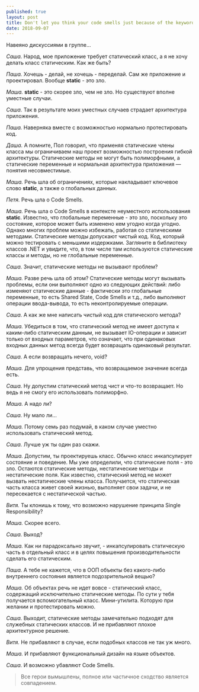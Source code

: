 ```yaml
---
published: true
layout: post
title: Don't let you think your code smells just because of the keyword STATIC.
date: 2018-09-07
---
```


Навеяно дискуссиями в группе...

*Саша.* Народ, мое приложение требует статический класс, а я не хочу делать класс статическим. Как же быть?

*Паша.* Хочешь - делай, не хочешь - переделай. Сам же приложение и проектировал. Вообще **static** - это зло.

*Маша.* **static** - это скорее зло, чем не зло. Но существуют вполне уместные случаи.

*Саша.* Так в результате моих уместных случаев страдает архитектура приложения.

*Паша.* Наверняка вместе с возможностью нормально протестировать код.

*Даша.* А помните, Пол говорил, что применяя статические члены класса мы ограничиваем наш проект возможностью построения гибкой архитектуры. Статические методы не могут быть полиморфными, а статические переменные и нормальная архитектура приложения — понятия несовместимые.

*Маша.* Речь шла об ограничениях, которые накладывает ключевое слово **static**, а также о глобальных данных.

*Петя.* Речь шла о Сode Smells.

*Маша.* Речь шла о Сode Smells в контексте неуместного использования **static**. Известно, что глобальные переменные - это зло, поскольку это состояние, которое может быть изменено кем угодно когда угодно. Однако многих проблем можно избежать, работая со статическими методами. Статические методы допускают чистый код. Код, который можно тестировать с меньшими издержками. Загляните в библиотеку классов .NET и увидите, что, в том числе там используются статические классы и методы, но не глобальные переменные.

*Саша.* Значит, статические методы не вызывают проблем?

*Маша.* Разве речь шла об этом? Статические методы могут вызывать проблемы, если они выполняют одно из следующих действий: либо изменяют статические данные - фактически это глобальные переменные, то есть Shared State, Code Smells и т.д., либо выполняют операции ввода-вывода, то есть неконтролируемые операции.

*Саша.* А как же мне написать чистый код для статического метода?

*Маша.* Убедиться в том, что статический метод не имеет доступа к каким-либо статическим данным, не вызывает IO-операции и зависит только от входных параметров, что означает, что при одинаковых входных данных метод всегда будет возвращать одинаковый результат.

*Саша.* А если возвращать нечего, void?

*Маша.* Для упрощения представь, что возвращаемое значение всегда есть.

*Саша.* Ну допустим статический метод чист и что-то возвращает. Но ведь я не смогу его использовать полиморфно.

*Маша.* А надо ли?

*Саша.* Ну мало ли...

*Маша.* Потому семь раз подумай, в каком случае уместно использовать статический метод.

*Саша.* Лучше уж ты один раз скажи.

*Маша.* Допустим, ты проектируешь класс. Обычно класс инкапсулирует состояние и поведение. Мы уже определили, что статические поля - это зло. Остаются статические методы, нестатические методы и
нестатические поля. Как известно, статический метод не может вызвать нестатические члены класса.
Получается, что статическая часть класса живет своей жизнью, выполняет свои задачи, и не пересекается с нестатической частью.

*Витя.* Ты клонишь к тому, что возможно нарушение принципа Single Responsibility?

*Маша.* Скорее всего.

*Саша.* Выход?

*Маша.* Как ни парадоксально звучит, - инкапсулировать статическую часть в отдельный класс и в целях повышения производительности сделать его статическим.

*Паша.* А тебе не кажется, что в ООП объекты без какого-либо внутреннего состояния является подозрительной вещью?

*Маша.* Об объектах речь не идет вовсе - статический класс, содержащий исключительно статические методы. По сути у тебя получается вспомогательный класс. Мини-утилита. Которую при желании и протестировать можно.

*Саша.* Выходит, статические методы замечательно подходят для служебных статических классов. И не прибавляют плохое архитектурное решение.

*Витя.* Не прибавляют в случае, если подобных классов не так уж много.

*Маша.* И прибавляют функциональный дизайн на языке объектов.

*Саша.* И возможно убавляют Code Smells.


> Все герои вымышлены, полное или частичное сходство является совпадением.
